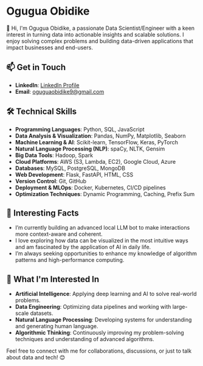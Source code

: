 # Ogugua Obidike

👋 Hi, I'm Ogugua Obidike, a passionate Data Scientist/Engineer with a keen interest in turning data into actionable insights and scalable solutions. I enjoy solving complex problems and building data-driven applications that impact businesses and end-users.

## 📫 Get in Touch
- **LinkedIn**: [LinkedIn Profile](https://www.linkedin.com/in/oguguaobidike)
- **Email**: [oguguaobidike9@gmail.com](mailto:oguguaobidike9@gmail.com)

## 🛠️ Technical Skills
- **Programming Languages**: Python, SQL, JavaScript
- **Data Analysis & Visualization**: Pandas, NumPy, Matplotlib, Seaborn
- **Machine Learning & AI**: Scikit-learn, TensorFlow, Keras, PyTorch
- **Natural Language Processing (NLP)**: spaCy, NLTK, Gensim
- **Big Data Tools**: Hadoop, Spark
- **Cloud Platforms**: AWS (S3, Lambda, EC2), Google Cloud, Azure
- **Databases**: MySQL, PostgreSQL, MongoDB
- **Web Development**: Flask, FastAPI, HTML, CSS
- **Version Control**: Git, GitHub
- **Deployment & MLOps**: Docker, Kubernetes, CI/CD pipelines
- **Optimization Techniques**: Dynamic Programming, Caching, Prefix Sum

## 🌟 Interesting Facts
- I’m currently building an advanced local LLM bot to make interactions more context-aware and coherent.
- I love exploring how data can be visualized in the most intuitive ways and am fascinated by the application of AI in daily life.
- I’m always seeking opportunities to enhance my knowledge of algorithm patterns and high-performance computing.

## 🎯 What I'm Interested In
- **Artificial Intelligence**: Applying deep learning and AI to solve real-world problems.
- **Data Engineering**: Optimizing data pipelines and working with large-scale datasets.
- **Natural Language Processing**: Developing systems for understanding and generating human language.
- **Algorithmic Thinking**: Continuously improving my problem-solving techniques and understanding of advanced algorithms.

Feel free to connect with me for collaborations, discussions, or just to talk about data and tech! 😊
